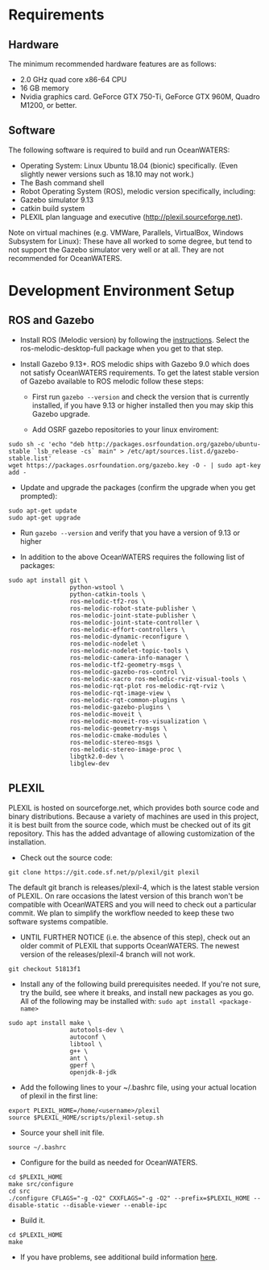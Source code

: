 Requirements
============

Hardware
--------

The minimum recommended hardware features are as follows:
* 2.0 GHz quad core x86-64 CPU
* 16 GB memory
* Nvidia graphics card. GeForce GTX 750-Ti, GeForce GTX 960M, Quadro M1200, or better.

Software
--------

The following software is required to build and run OceanWATERS:
* Operating System: Linux Ubuntu 18.04 (bionic) specifically. (Even slightly
newer versions such as 18.10 may not work.)
* The Bash command shell
* Robot Operating System (ROS), melodic version specifically, including:
* Gazebo simulator 9.13
* catkin build system
* PLEXIL plan language and executive (http://plexil.sourceforge.net).

Note on virtual machines (e.g. VMWare, Parallels, VirtualBox, Windows Subsystem
for Linux): These have all worked to some degree, but tend to not support the
Gazebo simulator very well or at all. They are not recommended for OceanWATERS.

Development Environment Setup
=================

ROS and Gazebo
------------

* Install ROS (Melodic version) by following the
[instructions](http://wiki.ros.org/melodic/Installation/Ubuntu). Select the
ros-melodic-desktop-full package when you get to that step.

* Install Gazebo 9.13+. ROS melodic ships with Gazebo 9.0 which does not satisfy
OceanWATERS requirements. To get the latest stable version of Gazebo available
to ROS melodic follow these steps:

  * First run `gazebo --version` and check the version that is currently installed,
if you have 9.13 or higher installed then you may skip this Gazebo upgrade.

  * Add OSRF gazebo repositories to your linux enviroment:
```
sudo sh -c 'echo "deb http://packages.osrfoundation.org/gazebo/ubuntu-stable `lsb_release -cs` main" > /etc/apt/sources.list.d/gazebo-stable.list'
wget https://packages.osrfoundation.org/gazebo.key -O - | sudo apt-key add -
```

  * Update and upgrade the packages (confirm the upgrade when you get prompted):
```
sudo apt-get update
sudo apt-get upgrade
```
  * Run `gazebo --version` and verify that you have a version of 9.13 or higher

* In addition to the above OceanWATERS requires the following list of packages:
```
sudo apt install git \
                 python-wstool \
                 python-catkin-tools \
                 ros-melodic-tf2-ros \
                 ros-melodic-robot-state-publisher \
                 ros-melodic-joint-state-publisher \
                 ros-melodic-joint-state-controller \
                 ros-melodic-effort-controllers \
                 ros-melodic-dynamic-reconfigure \
                 ros-melodic-nodelet \
                 ros-melodic-nodelet-topic-tools \
                 ros-melodic-camera-info-manager \
                 ros-melodic-tf2-geometry-msgs \
                 ros-melodic-gazebo-ros-control \
                 ros-melodic-xacro ros-melodic-rviz-visual-tools \
                 ros-melodic-rqt-plot ros-melodic-rqt-rviz \
                 ros-melodic-rqt-image-view \
                 ros-melodic-rqt-common-plugins \
                 ros-melodic-gazebo-plugins \
                 ros-melodic-moveit \
                 ros-melodic-moveit-ros-visualization \
                 ros-melodic-geometry-msgs \
                 ros-melodic-cmake-modules \
                 ros-melodic-stereo-msgs \
                 ros-melodic-stereo-image-proc \
                 libgtk2.0-dev \
                 libglew-dev
```

PLEXIL
------

PLEXIL is hosted on sourceforge.net, which provides both source code and binary
distributions. Because a variety of machines are used in this project, it is
best built from the source code, which must be checked out of its git
repository. This has the added advantage of allowing customization of the
installation.

* Check out the source code:
```
git clone https://git.code.sf.net/p/plexil/git plexil
```

The default git branch is releases/plexil-4, which is the latest stable version
of PLEXIL.  On rare occasions the latest version of this branch won't be
compatible with OceanWATERS and you will need to check out a particular commit.
We plan to simplify the workflow needed to keep these two software systems compatible.

* UNTIL FURTHER NOTICE (i.e. the absence of this step), check out an older
  commit of PLEXIL that supports OceanWATERS.  The newest version of the
  releases/plexil-4 branch will not work.

```
git checkout 51813f1
```

* Install any of the following build prerequisites needed. If you're not sure,
try the build, see where it breaks, and install new packages as you go. All of
the following may be installed with: `sudo apt install <package-name>`
```
sudo apt install make \
                 autotools-dev \
                 autoconf \
                 libtool \
                 g++ \
                 ant \
                 gperf \
                 openjdk-8-jdk
```

* Add the following lines to your ~/.bashrc file, using your actual location of
plexil in the first line:
```
export PLEXIL_HOME=/home/<username>/plexil
source $PLEXIL_HOME/scripts/plexil-setup.sh
```

* Source your shell init file.
```
source ~/.bashrc
```

* Configure for the build as needed for OceanWATERS.
```
cd $PLEXIL_HOME
make src/configure
cd src
./configure CFLAGS="-g -O2" CXXFLAGS="-g -O2" --prefix=$PLEXIL_HOME --disable-static --disable-viewer --enable-ipc
```

* Build it.
```
cd $PLEXIL_HOME
make
```

* If you have problems, see additional build information
[here](http://plexil.sourceforge.net/wiki/index.php/Installation).
